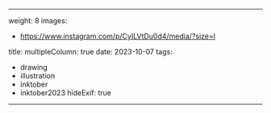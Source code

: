 
---
weight: 8
images:
- https://www.instagram.com/p/CyILVtDu0d4/media/?size=l

title:
multipleColumn: true
date: 2023-10-07
tags:
- drawing
- illustration
- inktober
- inktober2023
hideExif: true
---

